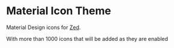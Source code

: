 # Material Icon Theme

Material Design icons for [Zed](https://zed.dev/).

With more than 1000 icons that will be added as they are enabled
